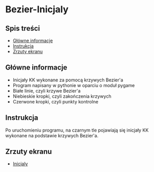 # Bezier-Inicjaly

## Spis treści
* [Główne informacje](#główne-informacje)
* [Instrukcja](#instrukcja)
* [Zrzuty ekranu](#zrzuty-ekranu)


## Główne informacje
- Inicjały KK wykonane za pomocą krzywych Bezier'a
- Program napisany w pythonie w oparciu o moduł pygame
- Białe linie, czyli krzywe Bezier'a
- Niebieskie kropki, czyli zakończenia krzywych
- Czerwone kropki, czyli punkty kontrolne

## Instrukcja
Po uruchomieniu programu, na czarnym tle pojawiają się inicjały KK wykonane na podstawie krzywych Bezier'a.

## Zrzuty ekranu
- [Inicjaly](inicjaly.jpg)
